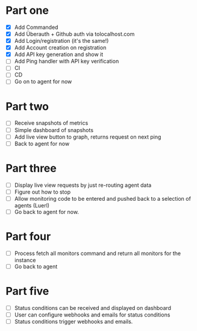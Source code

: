 # Part one

* [x] Add Commanded
* [x] Add Überauth + Github auth via tolocalhost.com
* [x] Add Login/registration (it's the same!)
* [x] Add Account creation on registration
* [x] Add API key generation and show it
* [ ] Add Ping handler with API key verification
* [ ] CI
* [ ] CD
* [ ] Go on to agent for now

# Part two

* [ ] Receive snapshots of metrics
* [ ] Simple dashboard of snapshots
* [ ] Add live view button to graph, returns request on next ping
* [ ] Back to agent for now

# Part three

* [ ] Display live view requests by just re-routing agent data
* [ ] Figure out how to stop
* [ ] Allow monitoring code to be entered and pushed back to a selection of agents (Luerl)
* [ ] Go back to agent for now.

# Part four

* [ ] Process fetch all monitors command and return all monitors for the instance
* [ ] Go back to agent

# Part five

* [ ] Status conditions can be received and displayed on dashboard
* [ ] User can configure webhooks and emails for status conditions
* [ ] Status conditions trigger webhooks and emails.
